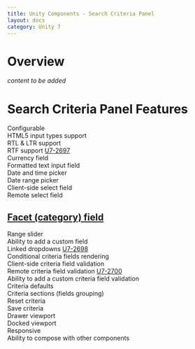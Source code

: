 ```yaml
---
title: Unity Components - Search Criteria Panel
layout: docs
category: Unity 7
---
```

# Overview

*content to be added*

# Search Criteria Panel Features

Configurable  
HTML5 input types support  
RTL & LTR support  
RTF support [U7-2697](https://jira.intellective.com/browse/U7-2697)  
Currency field  
Formatted text input field  
Date and time picker  
Date range picker  
Client-side select field  
Remote select field  
## [Facet (category) field](search-criteria-panel/facet-category-field.md)  
Range slider  
Ability to add a custom field  
Linked dropdowns [U7-2698](https://jira.intellective.com/browse/U7-2698)  
Conditional criteria fields rendering  
Client-side criteria field validation  
Remote criteria field validation [U7-2700](https://jira.intellective.com/browse/U7-2700)  
Ability to add a custom criteria field validation  
Criteria defaults  
Criteria sections (fields grouping)  
Reset criteria  
Save criteria  
Drawer viewport  
Docked viewport  
Responsive  
Ability to compose with other components  
